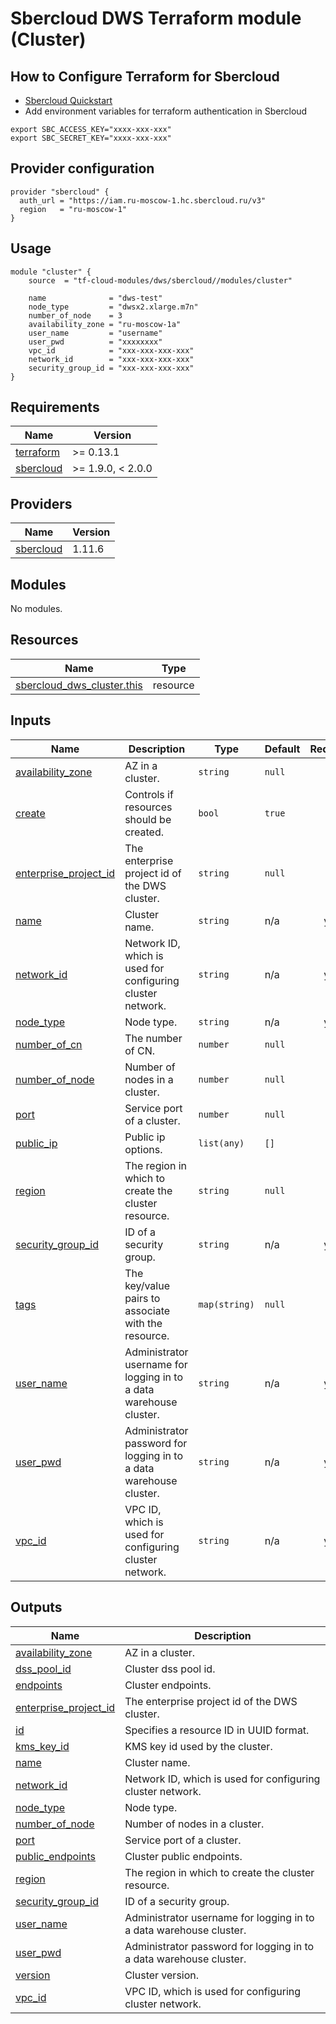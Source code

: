 # Sbercloud DWS Terraform module (Cluster)

## How to Configure Terraform for Sbercloud

- [Sbercloud Quickstart](https://cloud.ru/ru/docs/terraform/ug/topics/quickstart.html)
- Add environment variables for terraform authentication in Sbercloud

```
export SBC_ACCESS_KEY="xxxx-xxx-xxx"
export SBC_SECRET_KEY="xxxx-xxx-xxx"
```

## Provider configuration
```hcl
provider "sbercloud" {
  auth_url = "https://iam.ru-moscow-1.hc.sbercloud.ru/v3"
  region   = "ru-moscow-1"
}
```

## Usage
```hcl
module "cluster" {
    source  = "tf-cloud-modules/dws/sbercloud//modules/cluster"

    name              = "dws-test"
    node_type         = "dwsx2.xlarge.m7n"
    number_of_node    = 3
    availability_zone = "ru-moscow-1a"
    user_name         = "username"
    user_pwd          = "xxxxxxxx"
    vpc_id            = "xxx-xxx-xxx-xxx"
    network_id        = "xxx-xxx-xxx-xxx"
    security_group_id = "xxx-xxx-xxx-xxx"
}
```

<!-- BEGIN_TF_DOCS -->
## Requirements

| Name | Version |
|------|---------|
| <a name="requirement_terraform"></a> [terraform](#requirement\_terraform) | >= 0.13.1 |
| <a name="requirement_sbercloud"></a> [sbercloud](#requirement\_sbercloud) | >= 1.9.0, < 2.0.0 |

## Providers

| Name | Version |
|------|---------|
| <a name="provider_sbercloud"></a> [sbercloud](#provider\_sbercloud) | 1.11.6 |

## Modules

No modules.

## Resources

| Name | Type |
|------|------|
| [sbercloud_dws_cluster.this](https://registry.terraform.io/providers/sbercloud-terraform/sbercloud/latest/docs/resources/dws_cluster) | resource |

## Inputs

| Name | Description | Type | Default | Required |
|------|-------------|------|---------|:--------:|
| <a name="input_availability_zone"></a> [availability\_zone](#input\_availability\_zone) | AZ in a cluster. | `string` | `null` | no |
| <a name="input_create"></a> [create](#input\_create) | Controls if resources should be created. | `bool` | `true` | no |
| <a name="input_enterprise_project_id"></a> [enterprise\_project\_id](#input\_enterprise\_project\_id) | The enterprise project id of the DWS cluster. | `string` | `null` | no |
| <a name="input_name"></a> [name](#input\_name) | Cluster name. | `string` | n/a | yes |
| <a name="input_network_id"></a> [network\_id](#input\_network\_id) | Network ID, which is used for configuring cluster network. | `string` | n/a | yes |
| <a name="input_node_type"></a> [node\_type](#input\_node\_type) | Node type. | `string` | n/a | yes |
| <a name="input_number_of_cn"></a> [number\_of\_cn](#input\_number\_of\_cn) | The number of CN. | `number` | `null` | no |
| <a name="input_number_of_node"></a> [number\_of\_node](#input\_number\_of\_node) | Number of nodes in a cluster. | `number` | `null` | no |
| <a name="input_port"></a> [port](#input\_port) | Service port of a cluster. | `number` | `null` | no |
| <a name="input_public_ip"></a> [public\_ip](#input\_public\_ip) | Public ip options. | `list(any)` | `[]` | no |
| <a name="input_region"></a> [region](#input\_region) | The region in which to create the cluster resource. | `string` | `null` | no |
| <a name="input_security_group_id"></a> [security\_group\_id](#input\_security\_group\_id) | ID of a security group. | `string` | n/a | yes |
| <a name="input_tags"></a> [tags](#input\_tags) | The key/value pairs to associate with the resource. | `map(string)` | `null` | no |
| <a name="input_user_name"></a> [user\_name](#input\_user\_name) | Administrator username for logging in to a data warehouse cluster. | `string` | n/a | yes |
| <a name="input_user_pwd"></a> [user\_pwd](#input\_user\_pwd) | Administrator password for logging in to a data warehouse cluster. | `string` | n/a | yes |
| <a name="input_vpc_id"></a> [vpc\_id](#input\_vpc\_id) | VPC ID, which is used for configuring cluster network. | `string` | n/a | yes |

## Outputs

| Name | Description |
|------|-------------|
| <a name="output_availability_zone"></a> [availability\_zone](#output\_availability\_zone) | AZ in a cluster. |
| <a name="output_dss_pool_id"></a> [dss\_pool\_id](#output\_dss\_pool\_id) | Cluster dss pool id. |
| <a name="output_endpoints"></a> [endpoints](#output\_endpoints) | Cluster endpoints. |
| <a name="output_enterprise_project_id"></a> [enterprise\_project\_id](#output\_enterprise\_project\_id) | The enterprise project id of the DWS cluster. |
| <a name="output_id"></a> [id](#output\_id) | Specifies a resource ID in UUID format. |
| <a name="output_kms_key_id"></a> [kms\_key\_id](#output\_kms\_key\_id) | KMS key id used by the cluster. |
| <a name="output_name"></a> [name](#output\_name) | Cluster name. |
| <a name="output_network_id"></a> [network\_id](#output\_network\_id) | Network ID, which is used for configuring cluster network. |
| <a name="output_node_type"></a> [node\_type](#output\_node\_type) | Node type. |
| <a name="output_number_of_node"></a> [number\_of\_node](#output\_number\_of\_node) | Number of nodes in a cluster. |
| <a name="output_port"></a> [port](#output\_port) | Service port of a cluster. |
| <a name="output_public_endpoints"></a> [public\_endpoints](#output\_public\_endpoints) | Cluster public endpoints. |
| <a name="output_region"></a> [region](#output\_region) | The region in which to create the cluster resource. |
| <a name="output_security_group_id"></a> [security\_group\_id](#output\_security\_group\_id) | ID of a security group. |
| <a name="output_user_name"></a> [user\_name](#output\_user\_name) | Administrator username for logging in to a data warehouse cluster. |
| <a name="output_user_pwd"></a> [user\_pwd](#output\_user\_pwd) | Administrator password for logging in to a data warehouse cluster. |
| <a name="output_version"></a> [version](#output\_version) | Cluster version. |
| <a name="output_vpc_id"></a> [vpc\_id](#output\_vpc\_id) | VPC ID, which is used for configuring cluster network. |
<!-- END_TF_DOCS -->
